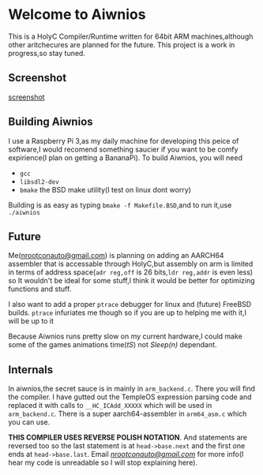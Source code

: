 # Welcome to Aiwnios

This is a HolyC Compiler/Runtime written for 64bit ARM machines,although other 
aritchecures are planned for the future. This project is a work in progress,so stay
tuned.

## Screenshot

[screenshot](scrot.png)

## Building Aiwnios

I use a Raspberry Pi 3,as my daily machine for developing this peice of software,I would recomend 
something saucier if you want to be comfy expirience(I plan on getting a BananaPi). To build Aiwnios, you
will need
- `gcc`
- `libsdl2-dev`
- `bmake` the BSD make utility(I test on linux dont worry)

Building is as easy as typing `bmake -f Makefile.BSD`,and to run it,use `./aiwnios`

## Future

Me(nrootconauto@gmail.com) is planning on adding an AARCH64 assembler that is accessable through HolyC,but 
assembly on arm is limited in terms of address space(`adr reg,off` is 26 bits,`ldr reg,addr` is even less) 
so It wouldn't be ideal for some stuff,I think it would be better for optimizing functions and stuff.

I also want to add a proper `ptrace` debugger for linux and (future) FreeBSD builds.
`ptrace` infuriates me though so if you are up to helping me with it,I will be up to it

Because Aiwnios runs pretty slow on my current hardware,I could make some of the games animations
time(*tS*) not *Sleep(n)* dependant.

## Internals

In aiwnios,the secret sauce is in mainly in `arm_backend.c`. There you will find the compiler.
I have gutted out the TempleOS expression parsing code and replaced it with calls to `__HC_ICAdd_XXXXX`
 which will be used in `arm_backend.c`. There is a super aarch64-assembler in `arm64_asm.c` 
 which you can use.
 
**THIS COMPILER USES REVERSE POLISH NOTATION**. And statements are reversed too so
the last statement is at `head->base.next` and the first one ends at `head->base.last`.
Email *nrootconauto@gmail.com* for more info(I hear my code is unreadable so I will stop
explaining here). 

